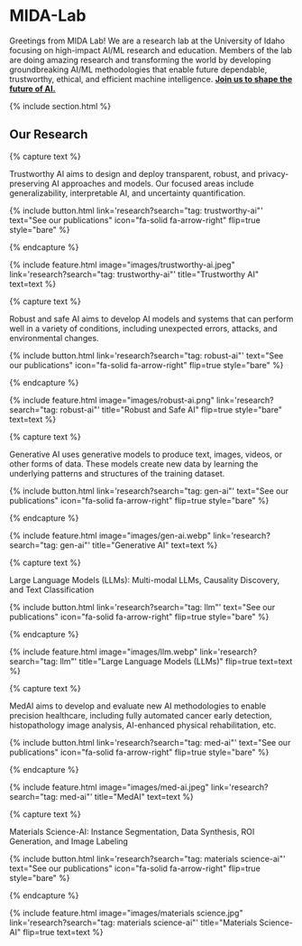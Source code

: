 ---
---

# MIDA-Lab

Greetings from MIDA Lab! We are a research lab at the University of Idaho focusing on high-impact AI/ML research and education. Members of the lab are doing amazing research and transforming the world by developing groundbreaking AI/ML methodologies that enable future dependable, trustworthy, ethical, and efficient machine intelligence. [**Join us to shape the future of AI.**](/contact/)

{% include section.html %}

## Our Research

{% capture text %}

Trustworthy AI aims to design and deploy transparent, robust, and privacy-preserving AI approaches and models. Our focused areas include generalizability, interpretable AI, and uncertainty quantification.

{%
  include button.html
  link='research?search="tag: trustworthy-ai"'
  text="See our publications"
  icon="fa-solid fa-arrow-right"
  flip=true
  style="bare"
%}

{% endcapture %}

{%
  include feature.html
  image="images/trustworthy-ai.jpeg"
  link='research?search="tag: trustworthy-ai"'
  title="Trustworthy AI"
  text=text
%}





{% capture text %}

Robust and safe AI aims to develop AI models and systems that can perform well in a variety of conditions, including unexpected errors, attacks, and environmental changes.

{%
  include button.html
  link='research?search="tag: robust-ai"'
  text="See our publications"
  icon="fa-solid fa-arrow-right"
  flip=true
  style="bare"
%}

{% endcapture %}

{%
  include feature.html
  image="images/robust-ai.png"
  link='research?search="tag: robust-ai"'
  title="Robust and Safe AI"
  flip=true
  style="bare"
  text=text
%}





{% capture text %}

Generative AI uses generative models to produce text, images, videos, or other forms of data. These models create new data by learning the underlying patterns and structures of the training dataset.

{%
  include button.html
  link='research?search="tag: gen-ai"'
  text="See our publications"
  icon="fa-solid fa-arrow-right"
  flip=true
  style="bare"
%}

{% endcapture %}

{%
  include feature.html
  image="images/gen-ai.webp"
  link='research?search="tag: gen-ai"'
  title="Generative AI"
  text=text
%}

{% capture text %}

Large Language Models (LLMs): Multi-modal LLMs, Causality Discovery, and Text Classification

{%
  include button.html
  link='research?search="tag: llm"'
  text="See our publications"
  icon="fa-solid fa-arrow-right"
  flip=true
  style="bare"
%}

{% endcapture %}

{%
  include feature.html
  image="images/llm.webp"
  link='research?search="tag: llm"'
  title="Large Language Models (LLMs)"
  flip=true
  text=text
%}


{% capture text %}

MedAI aims to develop and evaluate new AI methodologies to enable precision healthcare, including fully automated cancer early detection, histopathology image analysis, AI-enhanced physical rehabilitation, etc. 

{%
  include button.html
  link='research?search="tag: med-ai"'
  text="See our publications"
  icon="fa-solid fa-arrow-right"
  flip=true
  style="bare"
%}

{% endcapture %}

{%
  include feature.html
  image="images/med-ai.jpeg"
  link='research?search="tag: med-ai"'
  title="MedAI"
  text=text
%}



{% capture text %}

Materials Science-AI: Instance Segmentation, Data Synthesis, ROI Generation, and Image Labeling

{%
  include button.html
  link='research?search="tag: materials science-ai"'
  text="See our publications"
  icon="fa-solid fa-arrow-right"
  flip=true
  style="bare"
%}

{% endcapture %}

{%
  include feature.html
  image="images/materials science.jpg"
  link='research?search="tag: materials science-ai"'
  title="Materials Science-AI"
  flip=true
  text=text
%}
